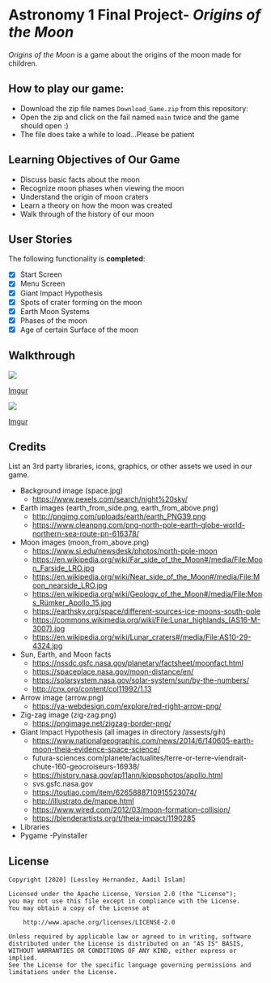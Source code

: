 # Astronomy 1 Final Project- *Origins of the Moon*

*Origins of the Moon* is a game about the origins of the moon made for children.

## How to play our game: 
+ Download the zip file names `Download_Game.zip` from this repository:
+ Open the zip and click on the fail named `main` twice and the game should open :)
+ The file does take a while to load...Please be patient

## Learning Objectives of Our Game
- Discuss basic facts about the moon
- Recognize moon phases when viewing the moon
- Understand the origin of moon craters
- Learn a theory on how the moon was created
- Walk through of the history of our moon

## User Stories
The following functionality is **completed**:
+ [X] Start Screen
+ [X] Menu Screen
+ [X] Giant Impact Hypothesis
+ [X] Spots of crater forming on the moon
+ [X] Earth Moon Systems
+ [X] Phases of the moon
+ [X] Age of certain Surface of the moon

## Walkthrough
<img src=https://imgur.com/F60JOR5.gif/>

[Imgur](https://imgur.com/F60JOR5)

<img src=https://imgur.com/QEtMzlV.gif/>

[Imgur](https://imgur.com/QEtMzlV)

## Credits

List an 3rd party libraries, icons, graphics, or other assets we used in our game.

- Background image (space.jpg) 
  - https://www.pexels.com/search/night%20sky/
- Earth images (earth_from_side.png, earth_from_above.png)
  - http://pngimg.com/uploads/earth/earth_PNG39.png
  - https://www.cleanpng.com/png-north-pole-earth-globe-world-northern-sea-route-pn-616378/
- Moon images (moon_from_above.png)
  - https://www.si.edu/newsdesk/photos/north-pole-moon
  - https://en.wikipedia.org/wiki/Far_side_of_the_Moon#/media/File:Moon_Farside_LRO.jpg
  - https://en.wikipedia.org/wiki/Near_side_of_the_Moon#/media/File:Moon_nearside_LRO.jpg
  - https://en.wikipedia.org/wiki/Geology_of_the_Moon#/media/File:Mons_Rümker_Apollo_15.jpg
  - https://earthsky.org/space/different-sources-ice-moons-south-pole
  - https://commons.wikimedia.org/wiki/File:Lunar_highlands_(AS16-M-3007).jpg
  - https://en.wikipedia.org/wiki/Lunar_craters#/media/File:AS10-29-4324.jpg
- Sun, Earth, and Moon facts
  - https://nssdc.gsfc.nasa.gov/planetary/factsheet/moonfact.html
  - https://spaceplace.nasa.gov/moon-distance/en/
  - https://solarsystem.nasa.gov/solar-system/sun/by-the-numbers/
  - http://cnx.org/content/col11992/1.13
- Arrow image (arrow.png)
  - https://ya-webdesign.com/explore/red-right-arrow-png/
- Zig-zag image (zig-zag.png)
  - https://pngimage.net/zigzag-border-png/
- Giant Impact Hypothesis (all images in directory /assests/gih) 
  - https://www.nationalgeographic.com/news/2014/6/140605-earth-moon-theia-evidence-space-science/
  - futura-sciences.com/planete/actualites/terre-or-terre-viendrait-chute-160-geocroiseurs-16938/
  - https://history.nasa.gov/ap11ann/kippsphotos/apollo.html
  - svs.gsfc.nasa.gov
  - https://toutiao.com/item/6265888710915523074/
  - http://illustrato.de/mappe.html
  - https://www.wired.com/2012/03/moon-formation-collision/
  - https://blenderartists.org/t/theia-impact/1190285
- Libraries 
 - Pygame 
 -Pyinstaller

## License

    Copyright [2020] [Lessley Hernandez, Aadil Islam]

    Licensed under the Apache License, Version 2.0 (the "License");
    you may not use this file except in compliance with the License.
    You may obtain a copy of the License at

        http://www.apache.org/licenses/LICENSE-2.0

    Unless required by applicable law or agreed to in writing, software
    distributed under the License is distributed on an "AS IS" BASIS,
    WITHOUT WARRANTIES OR CONDITIONS OF ANY KIND, either express or implied.
    See the License for the specific language governing permissions and
    limitations under the License.
